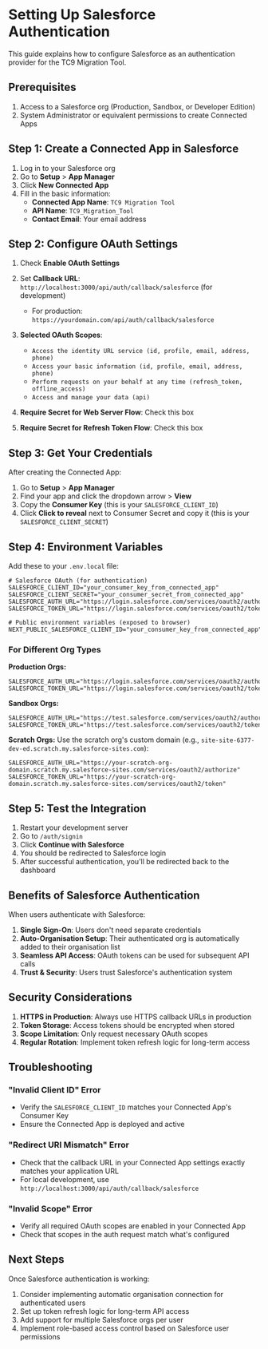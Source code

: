 # Setting Up Salesforce Authentication

This guide explains how to configure Salesforce as an authentication provider
for the TC9 Migration Tool.

## Prerequisites

1. Access to a Salesforce org (Production, Sandbox, or Developer Edition)
2. System Administrator or equivalent permissions to create Connected Apps

## Step 1: Create a Connected App in Salesforce

1. Log in to your Salesforce org
2. Go to **Setup** > **App Manager**
3. Click **New Connected App**
4. Fill in the basic information:
   - **Connected App Name**: `TC9 Migration Tool`
   - **API Name**: `TC9_Migration_Tool`
   - **Contact Email**: Your email address

## Step 2: Configure OAuth Settings

1. Check **Enable OAuth Settings**
2. Set **Callback URL**: `http://localhost:3000/api/auth/callback/salesforce`
   (for development)
   - For production: `https://yourdomain.com/api/auth/callback/salesforce`
3. **Selected OAuth Scopes**:
   - `Access the identity URL service (id, profile, email, address, phone)`
   - `Access your basic information (id, profile, email, address, phone)`
   - `Perform requests on your behalf at any time (refresh_token, offline_access)`
   - `Access and manage your data (api)`

4. **Require Secret for Web Server Flow**: Check this box
5. **Require Secret for Refresh Token Flow**: Check this box

## Step 3: Get Your Credentials

After creating the Connected App:

1. Go to **Setup** > **App Manager**
2. Find your app and click the dropdown arrow > **View**
3. Copy the **Consumer Key** (this is your `SALESFORCE_CLIENT_ID`)
4. Click **Click to reveal** next to Consumer Secret and copy it (this is your
   `SALESFORCE_CLIENT_SECRET`)

## Step 4: Environment Variables

Add these to your `.env.local` file:

```env
# Salesforce OAuth (for authentication)
SALESFORCE_CLIENT_ID="your_consumer_key_from_connected_app"
SALESFORCE_CLIENT_SECRET="your_consumer_secret_from_connected_app"
SALESFORCE_AUTH_URL="https://login.salesforce.com/services/oauth2/authorize"
SALESFORCE_TOKEN_URL="https://login.salesforce.com/services/oauth2/token"

# Public environment variables (exposed to browser)
NEXT_PUBLIC_SALESFORCE_CLIENT_ID="your_consumer_key_from_connected_app"
```

### For Different Org Types

**Production Orgs:**

```env
SALESFORCE_AUTH_URL="https://login.salesforce.com/services/oauth2/authorize"
SALESFORCE_TOKEN_URL="https://login.salesforce.com/services/oauth2/token"
```

**Sandbox Orgs:**

```env
SALESFORCE_AUTH_URL="https://test.salesforce.com/services/oauth2/authorize"
SALESFORCE_TOKEN_URL="https://test.salesforce.com/services/oauth2/token"
```

**Scratch Orgs:** Use the scratch org's custom domain (e.g.,
`site-site-6377-dev-ed.scratch.my.salesforce-sites.com`):

```env
SALESFORCE_AUTH_URL="https://your-scratch-org-domain.scratch.my.salesforce-sites.com/services/oauth2/authorize"
SALESFORCE_TOKEN_URL="https://your-scratch-org-domain.scratch.my.salesforce-sites.com/services/oauth2/token"
```

## Step 5: Test the Integration

1. Restart your development server
2. Go to `/auth/signin`
3. Click **Continue with Salesforce**
4. You should be redirected to Salesforce login
5. After successful authentication, you'll be redirected back to the dashboard

## Benefits of Salesforce Authentication

When users authenticate with Salesforce:

1. **Single Sign-On**: Users don't need separate credentials
2. **Auto-Organisation Setup**: Their authenticated org is automatically added
   to their organisation list
3. **Seamless API Access**: OAuth tokens can be used for subsequent API calls
4. **Trust & Security**: Users trust Salesforce's authentication system

## Security Considerations

1. **HTTPS in Production**: Always use HTTPS callback URLs in production
2. **Token Storage**: Access tokens should be encrypted when stored
3. **Scope Limitation**: Only request necessary OAuth scopes
4. **Regular Rotation**: Implement token refresh logic for long-term access

## Troubleshooting

### "Invalid Client ID" Error

- Verify the `SALESFORCE_CLIENT_ID` matches your Connected App's Consumer Key
- Ensure the Connected App is deployed and active

### "Redirect URI Mismatch" Error

- Check that the callback URL in your Connected App settings exactly matches
  your application URL
- For local development, use
  `http://localhost:3000/api/auth/callback/salesforce`

### "Invalid Scope" Error

- Verify all required OAuth scopes are enabled in your Connected App
- Check that scopes in the auth request match what's configured

## Next Steps

Once Salesforce authentication is working:

1. Consider implementing automatic organisation connection for authenticated
   users
2. Set up token refresh logic for long-term API access
3. Add support for multiple Salesforce orgs per user
4. Implement role-based access control based on Salesforce user permissions
